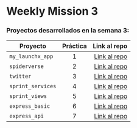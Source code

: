 # Weekly Mission 3

### Proyectos desarrollados en la semana 3:

| Proyecto | Práctica | Link al repo |
| ------------- |:-------------:| -----:|
|`my_launchx_app`|1|[Link al repo](https://github.com/AngelicaRoy/my_launchx_app.git)|
|`spiderverse`|2|[Link al repo](https://github.com/AngelicaRoy/spiderverse.git)|
|`twitter`|3|[Link al repo](https://github.com/AngelicaRoy/twitter.git)|
|`sprint_services`|4|[Link al repo](https://github.com/AngelicaRoy/sprintServices.git)|
|`sprint_views`|5|[Link al repo](https://github.com/AngelicaRoy/sprint3Views.git)|
|`express_basic`|6|[Link al repo](https://github.com/AngelicaRoy/express_basic.git)|
|`express_api`|7|[Link al repo](https://github.com/AngelicaRoy/express_api.git)|


